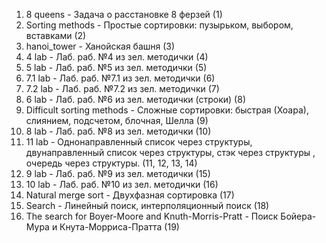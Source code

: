 1. 8 queens - Задача о расстановке 8 ферзей (1)
2. Sorting methods - Простые сортировки: пузырьком, выбором, вставками (2)
3. hanoi_tower - Ханойская башня (3)
4. 4 lab - Лаб. раб. №4 из зел. методички (4)
5. 5 lab - Лаб. раб. №5 из зел. методички (5)
6. 7.1 lab - Лаб. раб. №7.1 из зел. методички (6)
7. 7.2 lab - Лаб. раб. №7.2 из зел. методички (7)
8. 6 lab - Лаб. раб. №6 из зел. методички (строки) (8)
9. Difficult sorting methods - Сложные сортировки: быстрая (Хоара), слиянием, подсчетом, блочная, Шелла (9)
10. 8 lab - Лаб. раб. №8 из зел. методички (10)
11. 11 lab - Однонаправленный список через структуры, двунаправленный список через структуры, стэк через структуры , очередь через структуры. (11, 12, 13, 14)
12. 9 lab - Лаб. раб. №9 из зел. методички (15)
13. 10 lab - Лаб. раб. №10 из зел. методички (16)
14. Natural merge sort - Двухфазная сортировка (17)
15. Search - Линейный поиск, интерполяционный поиск (18)
16. The search for Boyer-Moore and Knuth-Morris-Pratt - Поиск Бойера-Мура и Кнута-Морриса-Пратта (19)